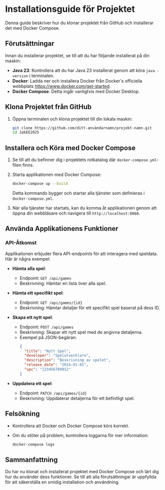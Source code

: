 # Installationsguide för Projektet

Denna guide beskriver hur du klonar projektet från GitHub och installerar det med Docker Compose. 

## Förutsättningar

Innan du installerar projektet, se till att du har följande installerat på din maskin:

- **Java 23**: Kontrollera att du har Java 23 installerat genom att köra `java -version` i terminalen.
- **Docker**: Ladda ner och installera Docker från Docker's officiella webbplats https://www.docker.com/get-started.
- **Docker Compose**: Detta ingår vanligtvis med Docker Desktop.

## Klona Projektet från GitHub

1. Öppna terminalen och klona projektet till din lokala maskin:

   ```bash
   git clone https://github.com/ditt-användarnamn/projekt-namn.git
   cd JakEE2025
   ```

## Installera och Köra med Docker Compose

1. Se till att du befinner dig i projektets rotkatalog där `docker-compose.yml`-filen finns.

2. Starta applikationen med Docker Compose:

   ```bash
   docker-compose up --build
   ```

   Detta kommando bygger och startar alla tjänster som definieras i `docker-compose.yml`.

3. När alla tjänster har startats, kan du komma åt applikationen genom att 
   öppna din webbläsare och navigera till `http://localhost:8080`.

## Använda Applikationens Funktioner

### API-Åtkomst

Applikationen erbjuder flera API-endpoints för att interagera med speldata. Här är några exempel:

- **Hämta alla spel**: 
  - Endpoint: `GET /api/games`
  - Beskrivning: Hämtar en lista över alla spel.

- **Hämta ett specifikt spel**:
  - Endpoint: `GET /api/games/{id}`
  - Beskrivning: Hämtar detaljer för ett specifikt spel baserat på dess ID.

- **Skapa ett nytt spel**:
  - Endpoint: `POST /api/games`
  - Beskrivning: Skapar ett nytt spel med de angivna detaljerna.
  - Exempel på JSON-begäran:
    ```json
    {
      "title": "Nytt Spel",
      "developer": "Spelutvecklare",
      "description": "Beskrivning av spelet",
      "release_date": "2024-01-01",
      "upc": "123456789012"
    }
    ```

- **Uppdatera ett spel**:
  - Endpoint: `PATCH /api/games/{id}`
  - Beskrivning: Uppdaterar detaljerna för ett befintligt spel.

## Felsökning

- Kontrollera att Docker och Docker Compose körs korrekt.
- Om du stöter på problem, kontrollera loggarna för mer information:

  ```bash
  docker-compose logs
  ```

## Sammanfattning

Du har nu klonat och installerat projektet med Docker Compose och lärt dig hur du använder dess funktioner. 
Se till att alla förutsättningar är uppfyllda för att säkerställa en smidig installation och användning.
